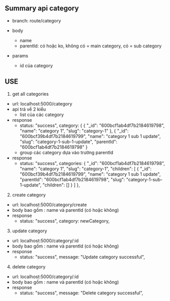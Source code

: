 ## Summary api category

- branch: route/category

- body
  - name
  - parentId: có hoặc ko, không có = main category, có = sub category
- params
  - id của category

## USE

1. get all categories

- url: localhost:5000/category
- api trả về 2 kiểu
  - list của các category
- response
  - status: "success",
    category: {
    {
    "\_id": "600bcf1ab4df7b2184619798",
    "name": "category 1",
    "slug": "category-1"
    },
    {
    "\_id": "600bcf39b4df7b2184619799",
    "name": "category 1 sub 1 update",
    "slug": "category-1-sub-1-update",
    "parentId": "600bcf1ab4df7b2184619798"
    }
  - group các category dựa vào trường parentId
- response
  - status: "success",
    categories: {
    "\_id": "600bcf1ab4df7b2184619798",
    "name": "category 1",
    "slug": "category-1",
    "children": [
    {
    "\_id": "600bcf39b4df7b2184619799",
    "name": "category 1 sub 1 update",
    "parentId": "600bcf1ab4df7b2184619798",
    "slug": "category-1-sub-1-update",
    "children": []
    }
    ]
    },

2. create category

- url: localhost:5000/category/create
- body bao gồm : name và parentId (có hoặc không)
- response
  - status: "success",
    category: newCategory,

3. update category

- url: localhost:5000/category/:id
- body bao gồm : name và parentId (có hoặc không)
- response
  - status: "success",
    message: "Update category successful",

4. delete category

- url: localhost:5000/category/:id
- body bao gồm : name và parentId (có hoặc không)
- response
  - status: "success",
    message: "Delete category successful",
